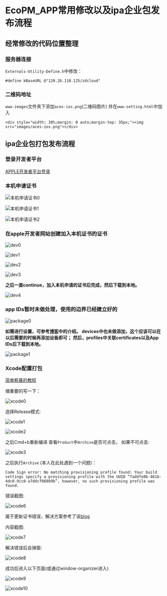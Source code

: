 # EcoPM_APP常用修改以及ipa企业包发布流程

## 经常修改的代码位置整理

### 服务器连接

`Externals-Utility-Define.h`中修改：

```
#define kBaseURL @"120.26.110.125/zdcloud"
```

### 二维码地址

`www-images`文件夹下添加`aces-ios.png`(二维码图片)
并在`www-setting.html`中加入

```
<div style="width: 38%;margin: 0 auto;margin-top: 35px;"><img src="images/aces-ios.png"></div>
```

## ipa企业包打包发布流程

### 登录开发者平台
[APPLE开发者平台登录](https://idmsa.apple.com/IDMSWebAuth/login?appIdKey=891bd3417a7776362562d2197f89480a8547b108fd934911bcbea0110d07f757&path=%2Faccount%2F&rv=1)

### 本机申请证书

![本机申请证书0](http://ohx3k2vj3.bkt.clouddn.com/%E6%9C%AC%E6%9C%BA%E7%94%B3%E8%AF%B7%E8%AF%81%E4%B9%A60.png)

![本机申请证书1](http://ohx3k2vj3.bkt.clouddn.com/%E6%9C%AC%E6%9C%BA%E7%94%B3%E8%AF%B7%E8%AF%81%E4%B9%A601.png)

![本机申请证书2](http://ohx3k2vj3.bkt.clouddn.com/%E6%9C%AC%E6%9C%BA%E7%94%B3%E8%AF%B7%E8%AF%81%E4%B9%A62.png)

### 在apple开发者网站创建加入本机证书的证书

![dev0](http://ohx3k2vj3.bkt.clouddn.com/iosdeveloper0.png)

![dev1](http://ohx3k2vj3.bkt.clouddn.com/iosdeveloper2.png)

![dev2](http://ohx3k2vj3.bkt.clouddn.com/iosdeveloper3.png)

![dev3](http://ohx3k2vj3.bkt.clouddn.com/iosdeveloper4.png)

**之后一直continue，加入本机申请的证书后完成，然后下载到本地。**

![dev4](http://ohx3k2vj3.bkt.clouddn.com/iosdeveloper5.png)

### app IDs暂时未做处理，使用的边界已经建立好的

![package0](http://ohx3k2vj3.bkt.clouddn.com/package0.png)

**如需进行设置，可参考[博客](http://blog.csdn.net/iitvip/article/details/8501576)中的介绍。**
**devices中也未做添加，这个应该可以在以后需要的时候再添加设备即可；**
**然后，profiles中关联certificates以及App IDs后下载到本地。**

![package1](http://ohx3k2vj3.bkt.clouddn.com/package1.png)

### Xcode配置打包

[简单粗暴的教程](http://www.jianshu.com/p/9df7d8930a3e)

摘重要的写一下：

![xcode0](http://ohx3k2vj3.bkt.clouddn.com/xcode0.png)

选择Release模式:

![xcode1](http://ohx3k2vj3.bkt.clouddn.com/xcode3.png)

![xcode2](http://ohx3k2vj3.bkt.clouddn.com/xcode4.png)

之后Cmd+b重新编译
查看`Product`中`Archive`是否可点击，
如果不可点击:

![xcode3](http://ohx3k2vj3.bkt.clouddn.com/xcode5.png)

之后执行`Archive`
(本人在此处遇到一个问题)：

```
Code Sign error: No matching provisioning profile found: Your build settings specify a provisioning profile with the UUID “faddfe8b-461b-4dc0-9cc0-a7ddcf86089b”, however, no such provisioning profile was found.
```

错误截图:

![xcode6](http://ohx3k2vj3.bkt.clouddn.com/xcode6.png)

属于更新证书错误，解决方案参考了该[blog](http://blog.csdn.net/cuibo1123/article/details/39432411)

内容截图:

![xcode7](http://ohx3k2vj3.bkt.clouddn.com/xcode7.png)

解决错误后会弹窗:

![xcode8](http://ohx3k2vj3.bkt.clouddn.com/xcode8.png)

成功后进入以下页面(或通过window-organizer进入)

![xcode9](http://ohx3k2vj3.bkt.clouddn.com/xcode9.png)

![xcode10](http://ohx3k2vj3.bkt.clouddn.com/xcode10.png)



